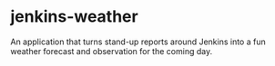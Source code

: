 # jenkins-weather
An application that turns stand-up reports around Jenkins into a fun weather forecast and observation for the coming day.
